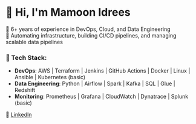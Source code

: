 # 👋 Hi, I'm Mamoon Idrees

🚀 6+ years of experience in DevOps, Cloud, and Data Engineering  
🔧 Automating infrastructure, building CI/CD pipelines, and managing scalable data pipelines  

### 🧰 Tech Stack:
- **DevOps**: AWS | Terraform | Jenkins | GitHub Actions | Docker | Linux | Ansible | Kubernetes (basic)
- **Data Engineering**: Python | Airflow | Spark | Kafka | SQL | Glue | Redshift
- **Monitoring**: Prometheus | Grafana | CloudWatch | Dynatrace | Splunk (basic)

🔗 [LinkedIn](https://www.linkedin.com/in/mamoon-idrees/) 

